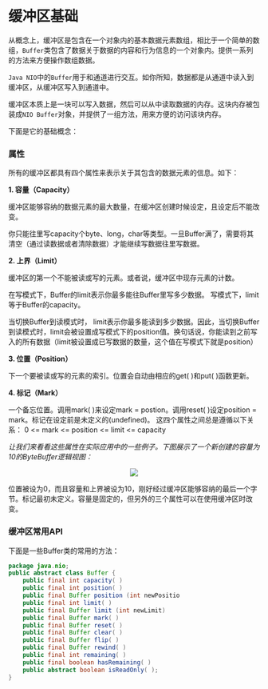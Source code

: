 # 缓冲区基础

从概念上，缓冲区是包含在一个对象内的基本数据元素数组，相比于一个简单的数组，`Buffer`类包含了数据关于数据的内容和行为信息的一个对象内。提供一系列的方法来方便操作数组数据。

`Java NIO`中的`Buffer`用于和通道进行交互。如你所知，数据都是从通道中读入到缓冲区，从缓冲区写入到通道中。

缓冲区本质上是一块可以写入数据，然后可以从中读取数据的内存。这块内存被包装成`NIO Buffer`对象，并提供了一组方法，用来方便的访问该块内存。

下面是它的基础概念：

### 属性

所有的缓冲区都具有四个属性来表示关于其包含的数据元素的信息。如下：

**1. 容量（Capacity）**

缓冲区能够容纳的数据元素的最大数量，在缓冲区创建时候设定，且设定后不能改变。

你只能往里写capacity个byte、long，char等类型。一旦Buffer满了，需要将其清空（通过读数据或者清除数据）才能继续写数据往里写数据。

**2. 上界（Limit）**

缓冲区的第一个不能被读或写的元素。或者说，缓冲区中现存元素的计数。

在写模式下，Buffer的limit表示你最多能往Buffer里写多少数据。 写模式下，limit等于Buffer的capacity。

当切换Buffer到读模式时， limit表示你最多能读到多少数据。因此，当切换Buffer到读模式时，limit会被设置成写模式下的position值。换句话说，你能读到之前写入的所有数据（limit被设置成已写数据的数量，这个值在写模式下就是position）

**3. 位置（Position）**

下一个要被读或写的元素的索引。位置会自动由相应的get( )和put( )函数更新。

**4. 标记（Mark）**

一个备忘位置。调用mark( )来设定mark = postion。调用reset( )设定position = mark。标记在设定前是未定义的(undefined)。
这四个属性之间总是遵循以下关系： 0 <= mark <= position <= limit <= capacity 


*让我们来看看这些属性在实际应用中的一些例子。下图展示了一个新创建的容量为10的ByteBuffer逻辑视图：*

<div style="text-align: center;">

![](../res/chapter_2/a-4.png)
</div>

位置被设为0，而且容量和上界被设为10，刚好经过缓冲区能够容纳的最后一个字节。标记最初未定义。容量是固定的，但另外的三个属性可以在使用缓冲区时改变。

### 缓冲区常用API

下面是一些Buffer类的常用的方法：

```java
package java.nio;
public abstract class Buffer {
	public final int capacity( )
	public final int position( )
	public final Buffer position (int newPositio
	public final int limit( )
	public final Buffer limit (int newLimit)
	public final Buffer mark( )
	public final Buffer reset( )
	public final Buffer clear( )
	public final Buffer flip( )
	public final Buffer rewind( )
	public final int remaining( )
	public final boolean hasRemaining( )
	public abstract boolean isReadOnly( ); 
}
```


